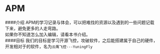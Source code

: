 # APM
####介绍
APM的学习记录与体会，可以把难找的资源以及遇到的一些问题记载下来，避免更多的人走弯路。    
如果你不知道怎么加入编辑，请看本书介绍。    
####目标
我们的目标是学习开源飞控，攻破软件，之后能搭建属于自己的硬件，开发相对于的软件，名为`云鹰飞控---YuningFly`